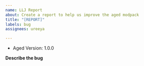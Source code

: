 ```yaml
---
name: LLJ Report
about: Create a report to help us improve the aged modpack
title: "[REPORT]"
labels: bug
assignees: ureeya

---
```


- Aged Version: 1.0.0

**Describe the bug**
